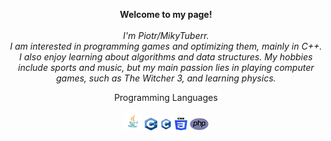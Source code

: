
<p align="center">
    <b>Welcome to my page!</b><br><br>
    <i>
        I'm Piotr/MikyTuberr.<br>
        I am interested in programming games and optimizing them, mainly in C++. 
        I also enjoy learning about algorithms and data structures. 
        My hobbies include sports and music, but my main passion lies in playing computer games, such as The Witcher 3, and learning physics.
    </i><br> 
</p>

<p align="center">
    Programming Languages 
        <div align="center">
            <img src="https://github.com/MikyTuberr/MikyTuberr/raw/main/java.png" alt="Java" width="30" height="30">
            <img src="https://github.com/MikyTuberr/MikyTuberr/raw/main/cpp.png" alt="cpp" width="20" height="20">
            <img src="https://github.com/MikyTuberr/MikyTuberr/raw/main/c.png" alt="c" width="20" height="20">
            <img src="https://github.com/MikyTuberr/MikyTuberr/raw/main/css.png" alt="css" width="20" height="20">
            <img src="https://github.com/MikyTuberr/MikyTuberr/raw/main/php.png" alt="php" width="30" height="20">
        </div>
</p>

